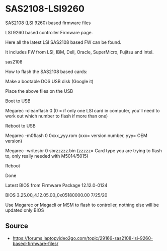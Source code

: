 # SAS2108-LSI9260
SAS2108 (LSI 9260) based firmware files

LSI 9260 based controller Firmware page.

Here all the latest LSI SAS2108 based FW can be found.

It includes FW from LSI, IBM, Dell, Oracle, SuperMicro, Fujitsu and Intel.

sas2108

How to flash the SAS2108 based cards:

Make a bootable DOS USB disk (Google it)

Place the above files on the USB

Boot to USB

Megarec -cleanflash 0 (0 = if only one LSI card in computer, you'll need to work out which number to flash if more than one)

Reboot to USB

Megarec -m0flash 0 0xxx_yyy.rom (xxx= version number, yyy= OEM version)

Megarec -writesbr 0 sbrzzzzz.bin (zzzzz= Card type you are trying to flash to, only really needed with M5014/5015)

Reboot

Done

Latest BIOS from Firmware Package 12.12.0-0124

BIOS 3.25.00_4.12.05.00_0x05180000.00 7/25/20

Use Megarec or Megacli or MSM to flash to controller, nothing else will be updated only BIOS


## Source

* https://forums.laptopvideo2go.com/topic/29166-sas2108-lsi-9260-based-firmware-files/
